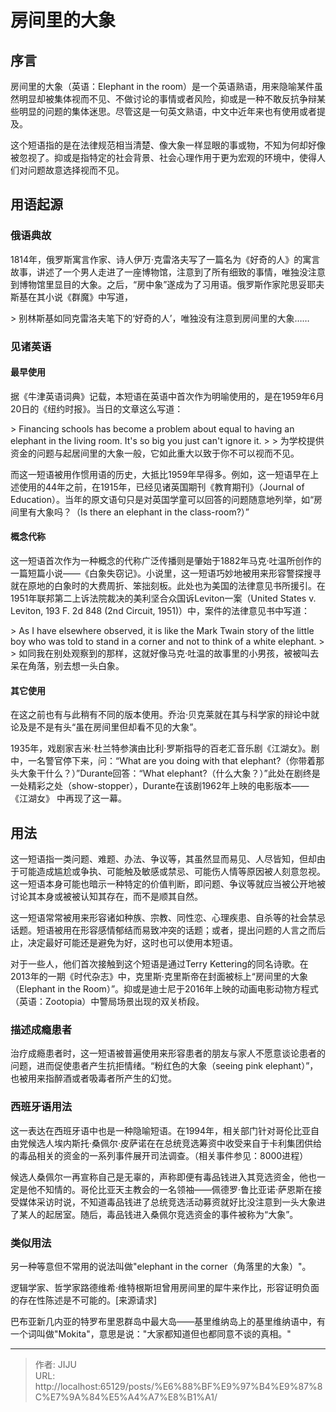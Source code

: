 # 房间里的大象

## 序言

房间里的大象（英语：Elephant in the room）是一个英语熟语，用来隐喻某件虽然明显却被集体视而不见、不做讨论的事情或者风险，抑或是一种不敢反抗争辩某些明显的问题的集体迷思。尽管这是一句英文熟语，中文中近年来也有使用或者提及。

这个短语指的是在法律规范相当清楚、像大象一样显眼的事或物，不知为何却好像被忽视了。抑或是指特定的社会背景、社会心理作用于更为宏观的环境中，使得人们对问题故意选择视而不见。

## 用语起源
### 俄语典故
1814年，俄罗斯寓言作家、诗人伊万·克雷洛夫写了一篇名为《好奇的人》的寓言故事，讲述了一个男人走进了一座博物馆，注意到了所有细致的事情，唯独没注意到博物馆里显目的大象。之后，“房中象”遂成为了习用语。俄罗斯作家陀思妥耶夫斯基在其小说《群魔》中写道，

&gt; 别林斯基如同克雷洛夫笔下的‘好奇的人’，唯独没有注意到房间里的大象……

### 见诸英语
#### 最早使用
据《牛津英语词典》记载，本短语在英语中首次作为明喻使用的，是在1959年6月20日的《纽约时报》。当日的文章这么写道：

&gt; Financing schools has become a problem about equal to having an elephant in the living room. It&#39;s so big you just can&#39;t ignore it.
&gt;
&gt; 为学校提供资金的问题与起居间里的大象一般，它如此重大以致于你不可以视而不见。


而这一短语被用作惯用语的历史，大抵比1959年早得多。例如，这一短语早在上述使用的44年之前，在1915年，已经见诸英国期刊《教育期刊》（Journal of Education）。当年的原文语句只是对英国学童可以回答的问题随意地列举，如“房间里有大象吗？（Is there an elephant in the class-room?）”

#### 概念代称
这一短语首次作为一种概念的代称广泛传播则是肇始于1882年马克·吐温所创作的一篇短篇小说——《白象失窃记》。小说里，这一短语巧妙地被用来形容警探搜寻就在原地的白象时的大费周折、笨拙刻板。此处也为美国的法律意见书所援引。在1951年联邦第二上诉法院裁决的美利坚合众国诉Leviton一案（United States v. Leviton, 193 F. 2d 848 (2nd Circuit, 1951)）中，案件的法律意见书中写道：

&gt; As I have elsewhere observed, it is like the Mark Twain story of the little boy who was told to stand in a corner and not to think of a white elephant.
&gt;
&gt; 如同我在别处观察到的那样，这就好像马克·吐温的故事里的小男孩，被被叫去呆在角落，别去想一头白象。
#### 其它使用
在这之前也有与此稍有不同的版本使用。乔治·贝克莱就在其与科学家的辩论中就论及是不是有头“虽在房间里但却看不见的大象”。

1935年，戏剧家吉米·杜兰特参演由比利·罗斯指导的百老汇音乐剧《江湖女》。剧中，一名警官停下来，问：“What are you doing with that elephant?（你带着那头大象干什么？）”Durante回答：“What elephant?（什么大象？）”此处在剧终是一处精彩之处（show-stopper），Durante在该剧1962年上映的电影版本——《江湖女》 中再现了这一幕。
## 用法
这一短语指一类问题、难题、办法、争议等，其虽然显而易见、人尽皆知，但却由于可能造成尴尬或争执、可能触及敏感或禁忌、可能伤人情等原因被人刻意忽视。这一短语本身可能也暗示一种特定的价值判断，即问题、争议等就应当被公开地被讨论其本身或被被认知其存在，而不是顺其自然。

这一短语常常被用来形容诸如种族、宗教、同性恋、心理疾患、自杀等的社会禁忌话题。短语被用在形容感情郁结而易致冲突的话题；或者，提出问题的人言之而后止，决定最好可能还是避免为好，这时也可以使用本短语。

对于一些人，他们首次接触到这个短语是通过Terry Kettering的同名诗歌。在2013年的一期《时代杂志》中，克里斯·克里斯帝在封面被标上“房间里的大象（Elephant in the Room）”。抑或是迪士尼于2016年上映的动画电影动物方程式（英语：Zootopia）中警局场景出现的双关桥段。

### 描述成瘾患者
治疗成瘾患者时，这一短语被普遍使用来形容患者的朋友与家人不愿意谈论患者的问题，进而促使患者产生抗拒情绪。“粉红色的大象（seeing pink elephant）”，也被用来指醉酒或者吸毒者所产生的幻觉。

### 西班牙语用法
这一表达在西班牙语中也是一种隐喻短语。在1994年，相关部门针对哥伦比亚自由党候选人埃内斯托·桑佩尔·皮萨诺在在总统竞选筹资中收受来自于卡利集团供给的毒品相关的资金的一系列事件展开司法调查。（相关事件参见：8000进程）

候选人桑佩尔一再宣称自己是无辜的，声称即便有毒品钱进入其竞选资金，他也一定是他不知情的。哥伦比亚天主教会的一名领袖——佩德罗·鲁比亚诺·萨恩斯在接受媒体采访时说，不知道毒品钱进了总统竞选活动募资就好比没注意到一头大象进了某人的起居室。随后，毒品钱进入桑佩尔竞选资金的事件被称为“大象”。

### 类似用法
另一种等意但不常用的说法叫做&#34;elephant in the corner（角落里的大象）&#34;。

逻辑学家、哲学家路德维希·维特根斯坦曾用房间里的犀牛来作比，形容证明负面的存在性陈述是不可能的。[来源请求]

巴布亚新几内亚的特罗布里恩群岛中最大岛——基里维纳岛上的基里维纳语中，有一个词叫做&#34;Mokita&#34;，意思是说：&#34;大家都知道但也都同意不谈的真相。&#34;





---

> 作者: JIJU  
> URL: http://localhost:65129/posts/%E6%88%BF%E9%97%B4%E9%87%8C%E7%9A%84%E5%A4%A7%E8%B1%A1/  

